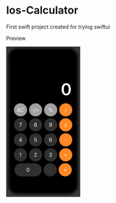 # Ios-Calculator
First swift project created for trying swiftui

Preview

<img src="https://github.com/Thorugoh/Ios-Calculator/blob/main/calculator.png" width="200">
